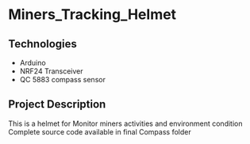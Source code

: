 # Miners_Tracking_Helmet
## Technologies 
* Arduino
* NRF24 Transceiver 
* QC 5883 compass sensor

## Project Description 
This is a helmet for Monitor miners activities and environment condition </br>
Complete source code available in final Compass folder 
